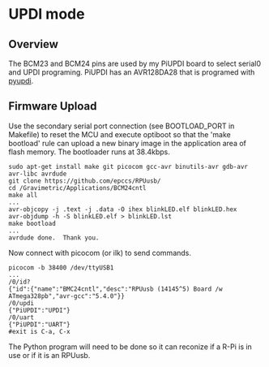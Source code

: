 # UPDI mode

## Overview

The BCM23 and BCM24 pins are used by my PiUPDI board to select serial0 and UPDI programing. PiUPDI has an AVR128DA28 that is programed with [pyupdi].

[pyupdi]: https://github.com/mraardvark/pyupdi/


## Firmware Upload

Use the secondary serial port connection (see BOOTLOAD_PORT in Makefile) to reset the MCU and execute optiboot so that the 'make bootload' rule can upload a new binary image in the application area of flash memory. The bootloader runs at 38.4kbps.

``` 
sudo apt-get install make git picocom gcc-avr binutils-avr gdb-avr avr-libc avrdude
git clone https://github.com/epccs/RPUusb/
cd /Gravimetric/Applications/BCM24cntl
make all
...
avr-objcopy -j .text -j .data -O ihex blinkLED.elf blinkLED.hex
avr-objdump -h -S blinkLED.elf > blinkLED.lst
make bootload
...
avrdude done.  Thank you.
``` 

Now connect with picocom (or ilk) to send commands.

``` 
picocom -b 38400 /dev/ttyUSB1
...
/0/id?
{"id":{"name":"BMC24cntl","desc":"RPUusb (14145^5) Board /w ATmega328pb","avr-gcc":"5.4.0"}}
/0/updi
{"PiUPDI":"UPDI"}
/0/uart
{"PiUPDI":"UART"}
#exit is C-a, C-x
``` 

The Python program will need to be done so it can reconize if a R-Pi is in use or if it is an RPUusb.
